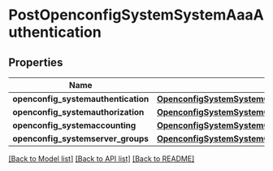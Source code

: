 # PostOpenconfigSystemSystemAaaAuthentication

## Properties
Name | Type | Description | Notes
------------ | ------------- | ------------- | -------------
**openconfig_systemauthentication** | [**OpenconfigSystemSystemOpenconfigsystemsystemAaaAuthentication**](OpenconfigSystemSystemOpenconfigsystemsystemAaaAuthentication.md) |  | [optional] 
**openconfig_systemauthorization** | [**OpenconfigSystemSystemOpenconfigsystemsystemAaaAuthorization**](OpenconfigSystemSystemOpenconfigsystemsystemAaaAuthorization.md) |  | [optional] 
**openconfig_systemaccounting** | [**OpenconfigSystemSystemOpenconfigsystemsystemAaaAccounting**](OpenconfigSystemSystemOpenconfigsystemsystemAaaAccounting.md) |  | [optional] 
**openconfig_systemserver_groups** | [**OpenconfigSystemSystemOpenconfigsystemsystemAaaServergroups**](OpenconfigSystemSystemOpenconfigsystemsystemAaaServergroups.md) |  | [optional] 

[[Back to Model list]](../README.md#documentation-for-models) [[Back to API list]](../README.md#documentation-for-api-endpoints) [[Back to README]](../README.md)


